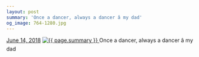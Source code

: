 ```yaml
---
layout: post
summary: 'Once a dancer, always a dancer â my dad'
og_image: 764-1280.jpg
---
```


<p>
  <time>
    <a href="/764">June 14, 2018</a>
  </time>
  <a href="/764">
    <img src="{{ site.assets_url }}/764-640.jpg" srcset="{{ site.assets_url }}/764-320.jpg 320w, {{ site.assets_url }}/764-640.jpg 640w, {{ site.assets_url }}/764-960.jpg 960w, {{ site.assets_url }}/764-1280.jpg 1280w" sizes="(min-width: 700px) 50vw, calc(100vw - 2rem)" alt="{{ page.summary }}" />
  </a>
  <span>Once a dancer, always a dancer â my dad</span>
</p>

